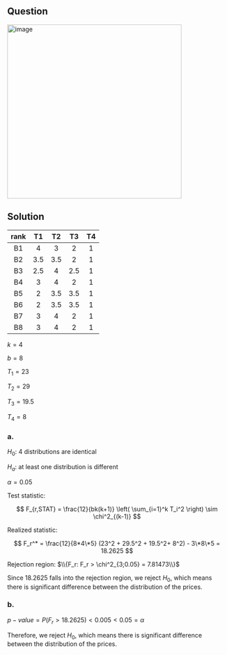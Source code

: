 ## Question

<img width="400" alt="image" src="https://github.com/user-attachments/assets/a97797fa-f805-4ef7-a40f-177783ddae5c"  />

## Solution

|rank| T1| T2| T3| T4|
|:--:|:-:|:-:|:-:|:-:|
| B1 | 4 | 3 | 2 | 1 |
| B2 |3.5|3.5| 2 | 1 |
| B3 |2.5| 4 |2.5| 1 |
| B4 | 3 | 4 | 2 | 1 |
| B5 | 2 |3.5|3.5| 1 |
| B6 | 2 |3.5|3.5| 1 |
| B7 | 3 | 4 | 2 | 1 |
| B8 | 3 | 4 | 2 | 1 |

$k = 4$

$b = 8$  
  
$T_1 = 23$

$T_2 = 29$

$T_3 = 19.5$

$T_4 = 8$  

### a.

$H_0$: 4 distributions are identical

$H_a$: at least one distribution is different

$\alpha = 0.05$

Test statistic:

$$
F_{r,STAT} = \frac{12}{bk(k+1)} \left( \sum_{i=1}^k T_i^2 \right) \sim \chi^2_{(k-1)}
$$

Realized statistic:

$$
F_r^* = \frac{12}{8*4\*5} (23^2 + 29.5^2 + 19.5^2+ 8^2) - 3\*8\*5 = 18.2625
$$

Rejection region: $\\{F_r: F_r > \chi^2_{3;0.05} =  7.81473\\}$

Since $18.2625$ falls into the rejection region, we reject $H_0$, which means there is significant difference between the distribution of the prices.


### b.

$p-value = P(F_r > 18.2625) < 0.005 < 0.05 = \alpha$

Therefore, we reject $H_0$, which means there is significant difference between the distribution of the prices.
